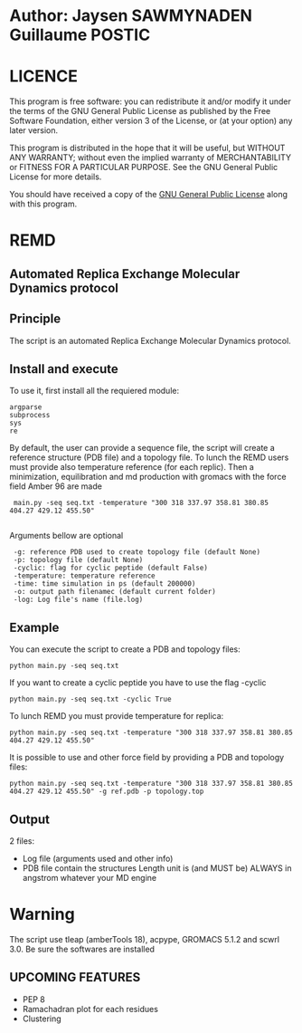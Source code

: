 # Author: Jaysen SAWMYNADEN Guillaume POSTIC
#                               LICENCE

This program is free software: you can redistribute it and/or modify
it under the terms of the GNU General Public License as published by
the Free Software Foundation, either version 3 of the License, or
(at your option) any later version.

This program is distributed in the hope that it will be useful,
but WITHOUT ANY WARRANTY; without even the implied warranty of
MERCHANTABILITY or FITNESS FOR A PARTICULAR PURPOSE.  See the
GNU General Public License for more details.

You should have received a copy of the [GNU General Public License](http://www.gnu.org/licenses/)
along with this program.

# REMD


## Automated Replica Exchange Molecular Dynamics protocol

##                               Principle

The script is an automated Replica Exchange Molecular Dynamics protocol.



##                               Install and execute
To use it, first install all the requiered module:
```
argparse
subprocess
sys
re
```
By default, the user can provide a sequence file, the script will create a reference structure (PDB file)
and a topology file. 
To lunch the REMD users must provide also temperature reference (for each replic).
Then a minimization, equilibration and md production with gromacs with the force field Amber 96 are made
```
 main.py -seq seq.txt -temperature "300 318 337.97 358.81 380.85 404.27 429.12 455.50"
 
```
 Arguments bellow are optional
```
 -g: reference PDB used to create topology file (default None)
 -p: topology file (default None)
 -cyclic: flag for cyclic peptide (default False)
 -temperature: temperature reference
 -time: time simulation in ps (default 200000) 
 -o: output path filenamec (default current folder)
 -log: Log file's name (file.log)
```

##                              Example
You can execute the script to create a PDB and topology files:
```
python main.py -seq seq.txt
```
If you want to create a cyclic peptide you have to use the flag -cyclic
```
python main.py -seq seq.txt -cyclic True
```
To lunch REMD you must provide temperature for replica:
```
python main.py -seq seq.txt -temperature "300 318 337.97 358.81 380.85 404.27 429.12 455.50"
```
It is possible to use and other force field by providing a PDB and topology files:
```
python main.py -seq seq.txt -temperature "300 318 337.97 358.81 380.85 404.27 429.12 455.50" -g ref.pdb -p topology.top
```
##                               Output

2 files:
* Log file (arguments used and other info)
* PDB file contain the structures
Length unit is (and MUST be) ALWAYS in angstrom whatever your MD engine

#                               Warning

The script use tleap (amberTools 18), acpype, GROMACS 5.1.2 and scwrl 3.0. Be sure the softwares are installed

##                              UPCOMING FEATURES

* PEP 8
* Ramachadran plot for each residues
* Clustering
